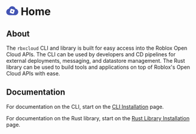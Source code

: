 # <svg id="Layer_1" xmlns="http://www.w3.org/2000/svg" viewBox="0 0 289 215" style="color: #4354b4" width="32px"><path fill="currentcolor" d="M223.58,58.48c-4.06-13.01-11.23-24.66-20.64-34.06C187.86,9.33,167.02,0,144,0c-37.44,0-69.12,24.69-79.64,58.67-15.97,2.96-30.25,10.73-41.27,21.76C8.82,94.69,0,114.4,0,136.17c0,43.54,35.29,78.83,78.83,78.83H210.17c21.77,0,41.48-8.82,55.74-23.09,14.27-14.26,23.09-33.97,23.09-55.74,0-38.97-28.27-71.33-65.42-77.69Zm-20.66,48.15l-14.54,47.58-3.79,12.39c-3.29,10.77-14.69,16.83-25.46,13.53l-59.97-18.33c-8.81-2.69-14.47-10.81-14.44-19.57,.01-1.95,.3-3.93,.9-5.89l18.34-59.97c3.29-10.77,14.69-16.83,25.45-13.54l59.98,18.34c10.76,3.29,16.82,14.69,13.53,25.46Z"/><path fill="currentcolor" d="M161.19,122.46l-2.35,7.67c-2.01,6.58-8.97,10.28-15.55,8.27l-7.67-2.34c-6.57-2.01-10.27-8.98-8.26-15.55l2.34-7.67c2.01-6.58,8.97-10.28,15.55-8.27l7.67,2.34c6.58,2.01,10.28,8.98,8.27,15.55Z"/></svg> Home

## About

The `rbxcloud` CLI and library is built for easy access into the Roblox Open Cloud APIs. The CLI can be used by developers and CD pipelines for external deployments, messaging, and datastore management. The Rust library can be used to build tools and applications on top of Roblox's Open Cloud APIs with ease.

## Documentation

For documentation on the CLI, start on the [CLI Installation](cli/cli-install) page.

For documentation on the Rust library, start on the [Rust Library Installation](lib/lib-install) page.
